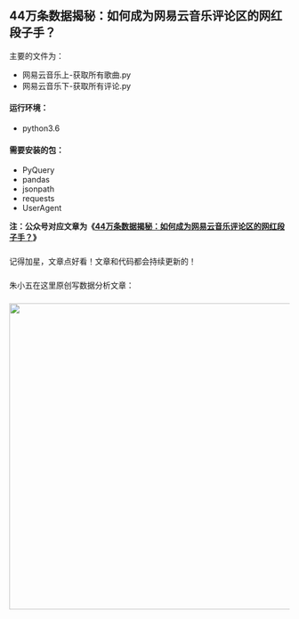 ## 44万条数据揭秘：如何成为网易云音乐评论区的网红段子手？

主要的文件为：
- 网易云音乐上-获取所有歌曲.py
- 网易云音乐下-获取所有评论.py

#### 运行环境：
- python3.6

#### 需要安装的包：
- PyQuery
- pandas
- jsonpath
- requests
- UserAgent


**注：公众号对应文章为《[44万条数据揭秘：如何成为网易云音乐评论区的网红段子手？](https://mp.weixin.qq.com/s/HfYj_lL--MmapJWpfx_pFg)》**

### 
记得加星，文章点好看！文章和代码都会持续更新的！

### 
朱小五在这里原创写数据分析文章：

### 
<img src="https://github.com/zpw1995/aotodata/blob/master/zhuxiaowu.jpg" width="550" />



